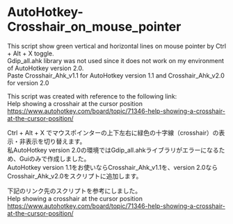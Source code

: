 # AutoHotkey-Crosshair_on_mouse_pointer

This script show green vertical and horizontal lines on mouse pointer by Ctrl + Alt + X toggle.  
Gdip_all.ahk library was not used since it does not work on my environment of AutoHotkey version 2.0.  
Paste Crosshair_Ahk_v1.1 for AutoHotkey version 1.1 and Crosshair_Ahk_v2.0 for version 2.0  

This script was created with reference to the following link:  
Help showing a crosshair at the cursor position  
https://www.autohotkey.com/board/topic/71346-help-showing-a-crosshair-at-the-cursor-position/


Ctrl + Alt + X でマウスポインターの上下左右に緑色の十字線（crosshair）の表示・非表示を切り替えます。  
私AutoHotkey version 2.0の環境ではGdip_all.ahkライブラリがエラーになるため、Guiのみで作成しました。  
AutoHotkey version 1.1をお使いならCrosshair_Ahk_v1.1を、version 2.0ならCrosshair_Ahk_v2.0をスクリプトに追加します。  

下記のリンク先のスクリプトを参考にしました。  
Help showing a crosshair at the cursor position  
https://www.autohotkey.com/board/topic/71346-help-showing-a-crosshair-at-the-cursor-position/
